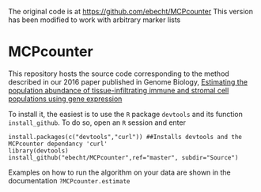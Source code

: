 The original code is at https://github.com/ebecht/MCPcounter
This version has been modified to work with arbitrary marker lists
# MCPcounter
This repository hosts the source code corresponding to the method described in our 2016 paper published in Genome Biology, [Estimating the population abundance of tissue-infiltrating immune and stromal cell populations using gene expression](https://genomebiology.biomedcentral.com/articles/10.1186/s13059-016-1070-5)

To install it, the easiest is to use the `R` package `devtools` and its function `install_github`. To do so, open an `R` session and enter

    install.packages(c("devtools","curl")) ##Installs devtools and the MCPcounter dependancy 'curl'
    library(devtools)
    install_github("ebecht/MCPcounter",ref="master", subdir="Source")
    
Examples on how to run the algorithm on your data are shown in the documentation `?MCPcounter.estimate`
